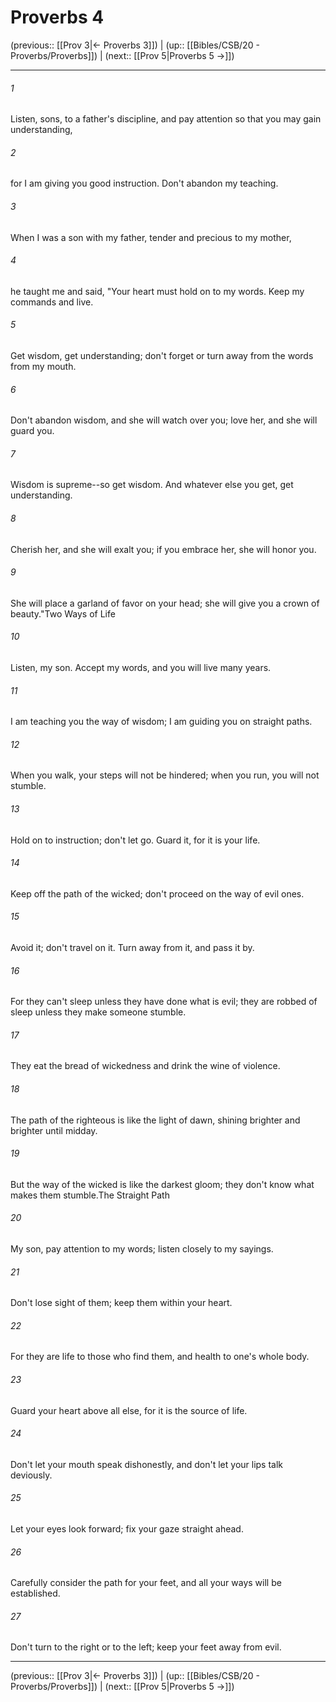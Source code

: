 # Proverbs 4

(previous:: [[Prov 3|← Proverbs 3]]) | (up:: [[Bibles/CSB/20 - Proverbs/Proverbs]]) | (next:: [[Prov 5|Proverbs 5 →]])

***


###### 1 
Listen, sons, to a father's discipline, and pay attention so that you may gain understanding, 

###### 2 
for I am giving you good instruction. Don't abandon my teaching. 

###### 3 
When I was a son with my father, tender and precious to my mother, 

###### 4 
he taught me and said, "Your heart must hold on to my words. Keep my commands and live. 

###### 5 
Get wisdom, get understanding; don't forget or turn away from the words from my mouth. 

###### 6 
Don't abandon wisdom, and she will watch over you; love her, and she will guard you. 

###### 7 
Wisdom is supreme--so get wisdom. And whatever else you get, get understanding. 

###### 8 
Cherish her, and she will exalt you; if you embrace her, she will honor you. 

###### 9 
She will place a garland of favor on your head; she will give you a crown of beauty."Two Ways of Life 

###### 10 
Listen, my son. Accept my words, and you will live many years. 

###### 11 
I am teaching you the way of wisdom; I am guiding you on straight paths. 

###### 12 
When you walk, your steps will not be hindered; when you run, you will not stumble. 

###### 13 
Hold on to instruction; don't let go. Guard it, for it is your life. 

###### 14 
Keep off the path of the wicked; don't proceed on the way of evil ones. 

###### 15 
Avoid it; don't travel on it. Turn away from it, and pass it by. 

###### 16 
For they can't sleep unless they have done what is evil; they are robbed of sleep unless they make someone stumble. 

###### 17 
They eat the bread of wickedness and drink the wine of violence. 

###### 18 
The path of the righteous is like the light of dawn, shining brighter and brighter until midday. 

###### 19 
But the way of the wicked is like the darkest gloom; they don't know what makes them stumble.The Straight Path 

###### 20 
My son, pay attention to my words; listen closely to my sayings. 

###### 21 
Don't lose sight of them; keep them within your heart. 

###### 22 
For they are life to those who find them, and health to one's whole body. 

###### 23 
Guard your heart above all else, for it is the source of life. 

###### 24 
Don't let your mouth speak dishonestly, and don't let your lips talk deviously. 

###### 25 
Let your eyes look forward; fix your gaze straight ahead. 

###### 26 
Carefully consider the path for your feet, and all your ways will be established. 

###### 27 
Don't turn to the right or to the left; keep your feet away from evil.

***

(previous:: [[Prov 3|← Proverbs 3]]) | (up:: [[Bibles/CSB/20 - Proverbs/Proverbs]]) | (next:: [[Prov 5|Proverbs 5 →]])
